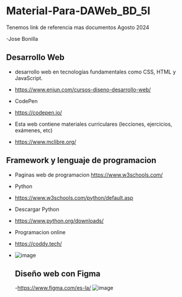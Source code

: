 # Material-Para-DAWeb_BD_5I
Tenemos link de referencia mas documentos Agosto 2024

-Jose Bonilla
## Desarrollo Web
- desarrollo web en tecnologías fundamentales como CSS, HTML y JavaScript.
- https://www.eniun.com/cursos-diseno-desarrollo-web/

- CodePen
- https://codepen.io/

- Esta web contiene materiales curriculares (lecciones, ejercicios, exámenes, etc)
- https://www.mclibre.org/
  
## Framework y lenguaje de programacion

- Paginas web de programacion
  https://www.w3schools.com/
- Python
- https://www.w3schools.com/python/default.asp
- Descargar Python
- https://www.python.org/downloads/

- Programacion online
- https://coddy.tech/
- ![image](https://github.com/user-attachments/assets/8641d6d6-ad70-4f47-8054-2046d360ce84)

  ## Diseño web con Figma
  -https://www.figma.com/es-la/
  ![image](https://github.com/user-attachments/assets/f6f7e673-52a5-47b4-b03e-3d5690084126)


